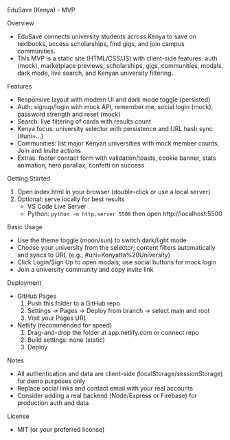 EduSave (Kenya) - MVP

Overview
- EduSave connects university students across Kenya to save on textbooks, access scholarships, find gigs, and join campus communities.
- This MVP is a static site (HTML/CSS/JS) with client-side features: auth (mock), marketplace previews, scholarships, gigs, communities, modals, dark mode, live search, and Kenyan university filtering.

Features
- Responsive layout with modern UI and dark mode toggle (persisted)
- Auth: signup/login with mock API, remember me, social login (mock), password strength and reset (mock)
- Search: live filtering of cards with results count
- Kenya focus: university selector with persistence and URL hash sync (#uni=...)
- Communities: list major Kenyan universities with mock member counts, Join and Invite actions
- Extras: footer contact form with validation/toasts, cookie banner, stats animation, hero parallax, confetti on success

Getting Started
1) Open index.html in your browser (double-click or use a local server)
2) Optional: serve locally for best results
   - VS Code Live Server
   - Python: `python -m http.server 5500` then open http://localhost:5500

Basic Usage
- Use the theme toggle (moon/sun) to switch dark/light mode
- Choose your university from the selector; content filters automatically and syncs to URL (e.g., #uni=Kenyatta%20University)
- Click Login/Sign Up to open modals; use social buttons for mock login
- Join a university community and copy invite link

Deployment
- GitHub Pages
  1. Push this folder to a GitHub repo
  2. Settings → Pages → Deploy from branch → select main and root
  3. Visit your Pages URL
- Netlify (recommended for speed)
  1. Drag-and-drop the folder at app.netlify.com or connect repo
  2. Build settings: none (static)
  3. Deploy

Notes
- All authentication and data are client-side (localStorage/sessionStorage) for demo purposes only
- Replace social links and contact email with your real accounts
- Consider adding a real backend (Node/Express or Firebase) for production auth and data

License
- MIT (or your preferred license)


